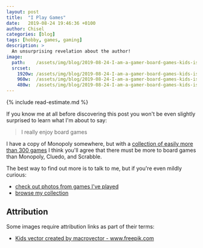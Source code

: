 ```yaml
---
layout: post
title:  "I Play Games"
date:   2019-08-24 19:46:36 +0100
author: Chisel
categories: [blog]
tags: [hobby, games, gaming]
description: >
  An unsurprising revelation about the author!
image:
  path:    /assets/img/blog/2019-08-24-I-am-a-gamer-board-games-kids-isometric-illustration.jpg
  srcset:
    1920w: /assets/img/blog/2019-08-24-I-am-a-gamer-board-games-kids-isometric-illustration.jpg
    960w:  /assets/img/blog/2019-08-24-I-am-a-gamer-board-games-kids-isometric-illustration@0,5x.jpg
    480w:  /assets/img/blog/2019-08-24-I-am-a-gamer-board-games-kids-isometric-illustration@0,25x.jpg
---
```


{% include read-estimate.md %}

If you know me at all before discovering this post you won't be even slightly
surprised to learn what I'm about to say:

> I really enjoy board games

<!--more-->

I have a copy of Monopoly somewhere, but with a [collection of easily more
than 300 games][chisel-games] I think you'll agree that there must be more to
board games than Monopoly, Cluedo, and Scrabble.

The best way to find out more is to talk to me, but if you're even mildly
curious:

* [check out photos from games I've played][games-photos]
* [browse my collection][chisel-games]

## Attribution

Some images require attribution links as part of their terms:

- <a href="https://www.freepik.com/free-photos-vectors/kids">Kids vector created by macrovector - www.freepik.com</a>

[chisel-games]: https://geekgroup.app/users/chizcw/collection
[games-photos]: https://goo.gl/photos/H1j52usS8Hiwt8fN9
